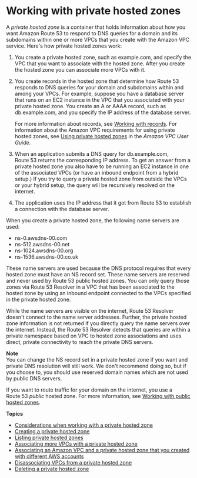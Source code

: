 # Working with private hosted zones<a name="hosted-zones-private"></a>

A *private hosted zone* is a container that holds information about how you want Amazon Route 53 to respond to DNS queries for a domain and its subdomains within one or more VPCs that you create with the Amazon VPC service\. Here's how private hosted zones work:

1. You create a private hosted zone, such as example\.com, and specify the VPC that you want to associate with the hosted zone\. After you create the hosted zone you can associate more VPCs with it\.

1. You create records in the hosted zone that determine how Route 53 responds to DNS queries for your domain and subdomains within and among your VPCs\. For example, suppose you have a database server that runs on an EC2 instance in the VPC that you associated with your private hosted zone\. You create an A or AAAA record, such as db\.example\.com, and you specify the IP address of the database server\. 

   For more information about records, see [Working with records](rrsets-working-with.md)\. For information about the Amazon VPC requirements for using private hosted zones, see [Using private hosted zones](https://docs.aws.amazon.com/vpc/latest/userguide/vpc-dns.html#vpc-private-hosted-zones) in the *Amazon VPC User Guide*\.

1. When an application submits a DNS query for db\.example\.com, Route 53 returns the corresponding IP address\. To get an answer from a private hosted zone you also have to be running an EC2 instance in one of the associated VPCs \(or have an inbound endpoint from a hybrid setup\.\) If you try to query a private hosted zone from outside the VPCs or your hybrid setup, the query will be recursively resolved on the internet\.

1. The application uses the IP address that it got from Route 53 to establish a connection with the database server\.

When you create a private hosted zone, the following name servers are used:
+ ns\-0\.awsdns\-00\.com
+ ns\-512\.awsdns\-00\.net
+ ns\-1024\.awsdns\-00\.org
+ ns\-1536\.awsdns\-00\.co\.uk

These name servers are used because the DNS protocol requires that every hosted zone must have an NS record set\. These name servers are reserved and never used by Route 53 public hosted zones\. You can only query those zones via Route 53 Resolver in a VPC that has been associated to the hosted zone by using an inbound endpoint connected to the VPCs specified in the private hosted zone\.

 While the name servers are visible on the internet, Route 53 Resolver doesn't connect to the name server addresses\. Further, the private hosted zone information is not returned if you directly query the name servers over the internet\. Instead, the Route 53 Resolver detects that queries are within a private namespace based on VPC to hosted zone associations and uses direct, private connectivity to reach the private DNS servers\.

**Note**  
You can change the NS record set in a private hosted zone if you want and private DNS resolution will still work\. We don't recommend doing so, but if you choose to, you should use reserved domain names which are not used by public DNS servers\.

If you want to route traffic for your domain on the internet, you use a Route 53 *public* hosted zone\. For more information, see [Working with public hosted zones](AboutHZWorkingWith.md)\.

**Topics**
+ [Considerations when working with a private hosted zone](hosted-zone-private-considerations.md)
+ [Creating a private hosted zone](hosted-zone-private-creating.md)
+ [Listing private hosted zones](hosted-zone-private-listing.md)
+ [Associating more VPCs with a private hosted zone](hosted-zone-private-associate-vpcs.md)
+ [Associating an Amazon VPC and a private hosted zone that you created with different AWS accounts](hosted-zone-private-associate-vpcs-different-accounts.md)
+ [Disassociating VPCs from a private hosted zone](hosted-zone-private-disassociate-vpcs.md)
+ [Deleting a private hosted zone](hosted-zone-private-deleting.md)